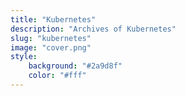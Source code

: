 ```yaml
---
title: "Kubernetes"
description: "Archives of Kubernetes"
slug: "kubernetes"
image: "cover.png"
style:
    background: "#2a9d8f"
    color: "#fff"
---
```

